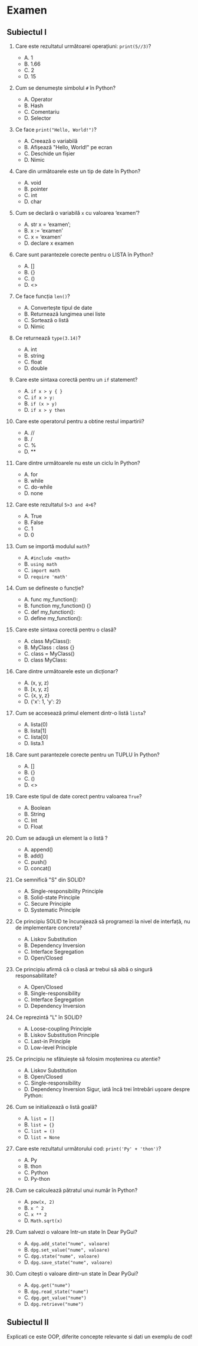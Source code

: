# Examen

## Subiectul I

1. Care este rezultatul următoarei operațiuni: `print(5//3)`?
    - A. 1
    - B. 1.66
    - C. 2
    - D. 15

2. Cum se denumește simbolul `#` în Python?
    - A. Operator
    - B. Hash
    - C. Comentariu
    - D. Selector


3. Ce face `print("Hello, World!")`?
    - A. Creează o variabilă
    - B. Afișează "Hello, World!" pe ecran
    - C. Deschide un fișier
    - D. Nimic

4. Care din următoarele este un tip de date în Python?
    - A. void
    - B. pointer
    - C. int
    - D. char

5. Cum se declară o variabilă `x` cu valoarea ‘examen’?
    - A. str x = ‘examen’;
    - B. x := ‘examen’
    - C. x = ‘examen’
    - D. declare x examen

6. Care sunt parantezele corecte pentru o LISTA în Python?
    - A. []
    - B. {}
    - C. ()
    - D. <>

7. Ce face funcția `len()`?
    - A. Convertește tipul de date
    - B. Returnează lungimea unei liste
    - C. Sortează o listă
    - D. Nimic

8. Ce returnează `type(3.14)`?
    - A. int
    - B. string
    - C. float
    - D. double

9. Care este sintaxa corectă pentru un `if` statement?
    - A. `if x > y { }`
    - C. `if x > y:`
    - B. `if (x > y)`    
    - D. `if x > y then`

10. Care este operatorul pentru a obtine restul impartirii?
    - A. //
    - B. /
    - C. %
    - D. **

11. Care dintre următoarele nu este un ciclu în Python?
    - A. for
    - B. while
    - C. do-while
    - D. none

12. Care este rezultatul `5>3 and 4>6`?
    - A. True
    - B. False
    - C. 1
    - D. 0

13. Cum se importă modulul `math`?
    - A. `#include <math>`
    - B. `using math`
    - C. `import math`
    - D. `require 'math'`

14. Cum se defineste o funcție?
    - A. func my_function():
    - B. function my_function() {}
    - C. def my_function():
    - D. define my_function():

15. Care este sintaxa corectă pentru o clasă?
    - A. class MyClass():
    - B. MyClass : class {}
    - C. class = MyClass()
    - D. class MyClass:

16. Care dintre următoarele este un dicționar?
    - A. (x, y, z)
    - B. [x, y, z]
    - C. {x, y, z}
    - D. {'x': 1, 'y': 2}

17. Cum se accesează primul element dintr-o listă `lista`?
    - A. lista(0)
    - B. lista[1]
    - C. lista[0]
    - D. lista.1
18. Care sunt parantezele corecte pentru un TUPLU în Python?
    - A. []
    - B. {}
    - C. ()
    - D. <>

19. Care este tipul de date corect pentru valoarea `True`?
    - A. Boolean
    - B. String
    - C. Int
    - D. Float

20. Cum se adaugă un element la o listă ?
    - A. append()
    - B. add()
    - C. push()
    - D. concat()

21. Ce semnifică "S" din SOLID?
    - A. Single-responsibility Principle
    - B. Solid-state Principle
    - C. Secure Principle
    - D. Systematic Principle

22. Ce principiu SOLID te încurajează să programezi la nivel de interfață, nu de implementare concreta?
    - A. Liskov Substitution
    - B. Dependency Inversion
    - C. Interface Segregation
    - D. Open/Closed

23. Ce principiu afirmă că o clasă ar trebui să aibă o singură responsabilitate?
    - A. Open/Closed
    - B. Single-responsibility
    - C. Interface Segregation
    - D. Dependency Inversion

24. Ce reprezintă "L" în SOLID?
    - A. Loose-coupling Principle
    - B. Liskov Substitution Principle
    - C. Last-in Principle
    - D. Low-level Principle

25. Ce principiu ne sfătuiește să folosim moștenirea cu atentie?
    - A. Liskov Substitution
    - B. Open/Closed
    - C. Single-responsibility
    - D. Dependency Inversion
Sigur, iată încă trei întrebări ușoare despre Python:

26. Cum se initializează o listă goală?
    - A. `list = []`
    - B. `list = {}`
    - C. `list = ()`
    - D. `list = None`

27. Care este rezultatul următorului cod: `print('Py' + 'thon')`?
    - A. Py
    - B. thon
    - C. Python
    - D. Py-thon

28. Cum se calculează pătratul unui număr în Python?
    - A. `pow(x, 2)`
    - B. `x ^ 2`
    - C. `x ** 2`
    - D. `Math.sqrt(x)`

29. Cum salvezi o valoare într-un state în Dear PyGui?
    - A. `dpg.add_state("nume", valoare)`
    - B. `dpg.set_value("nume", valoare)`
    - C. `dpg.state("nume", valoare)`
    - D. `dpg.save_state("nume", valoare)`

30. Cum citești o valoare dintr-un state în Dear PyGui?
    - A. `dpg.get("nume")`
    - B. `dpg.read_state("nume")`
    - C. `dpg.get_value("nume")`
    - D. `dpg.retrieve("nume")`

## Subiectul II

Explicati ce este OOP, diferite concepte relevante si dati un exemplu de cod!
